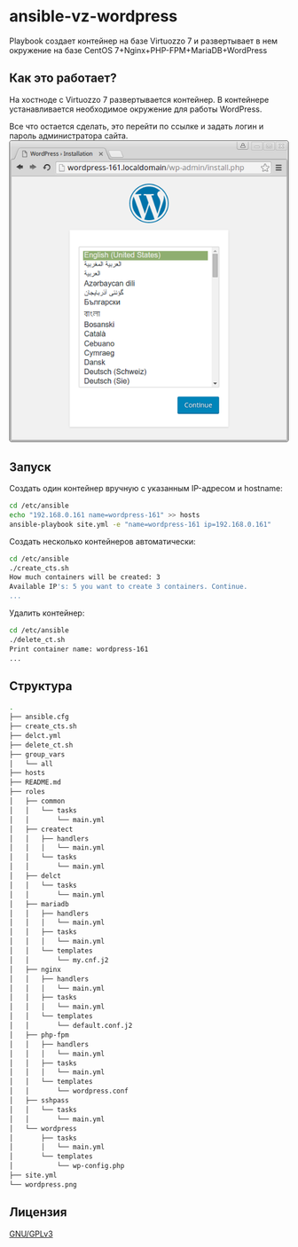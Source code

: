 ansible-vz-wordpress
====================
Playbook создает контейнер на базе Virtuozzo 7 и развертывает в нем окружение на базе CentOS 7+Nginx+PHP-FPM+MariaDB+WordPress

Как это работает?
-----------------
На хостноде с Virtuozzo 7 развертывается контейнер.
В контейнере устанавливается необходимое окружение для работы WordPress.

Все что остается сделать, это перейти по ссылке и задать логин и пароль администратора сайта.
![](https://raw.githubusercontent.com/Amet13/ansible-vz-wordpress/master/wordpress.png)

Запуск
------
Создать один контейнер вручную с указанным IP-адресом и hostname:
```bash
cd /etc/ansible
echo "192.168.0.161 name=wordpress-161" >> hosts
ansible-playbook site.yml -e "name=wordpress-161 ip=192.168.0.161"
```

Создать несколько контейнеров автоматически:
```bash
cd /etc/ansible
./create_cts.sh
How much containers will be created: 3
Available IP's: 5 you want to create 3 containers. Continue.
...
```

Удалить контейнер:
```bash
cd /etc/ansible
./delete_ct.sh
Print container name: wordpress-161
...
```

Структура
---------
```bash
.
├── ansible.cfg
├── create_cts.sh
├── delct.yml
├── delete_ct.sh
├── group_vars
│   └── all
├── hosts
├── README.md
├── roles
│   ├── common
│   │   └── tasks
│   │       └── main.yml
│   ├── createct
│   │   ├── handlers
│   │   │   └── main.yml
│   │   └── tasks
│   │       └── main.yml
│   ├── delct
│   │   └── tasks
│   │       └── main.yml
│   ├── mariadb
│   │   ├── handlers
│   │   │   └── main.yml
│   │   ├── tasks
│   │   │   └── main.yml
│   │   └── templates
│   │       └── my.cnf.j2
│   ├── nginx
│   │   ├── handlers
│   │   │   └── main.yml
│   │   ├── tasks
│   │   │   └── main.yml
│   │   └── templates
│   │       └── default.conf.j2
│   ├── php-fpm
│   │   ├── handlers
│   │   │   └── main.yml
│   │   ├── tasks
│   │   │   └── main.yml
│   │   └── templates
│   │       └── wordpress.conf
│   ├── sshpass
│   │   └── tasks
│   │       └── main.yml
│   └── wordpress
│       ├── tasks
│       │   └── main.yml
│       └── templates
│           └── wp-config.php
├── site.yml
└── wordpress.png
```

Лицензия
--------
[GNU/GPLv3](http://www.gnu.org/licenses/gpl)
